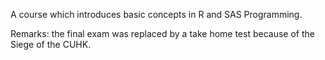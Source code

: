 A course which introduces basic concepts in R and SAS Programming.

Remarks: the final exam was replaced by a take home test because of the Siege of the CUHK.
